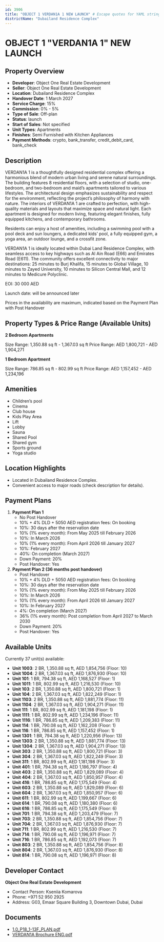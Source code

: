 ```yaml
---
id: 3906
title: "OBJECT 1 VERDAN1A 1 NEW LAUNCH" # Escape quotes for YAML string
districtName: "Dubailand Residence Complex"
---
```


# OBJECT 1 "VERDAN1A 1" NEW LAUNCH

## Property Overview
- **Developer**: Object One Real Estate Development
- **Seller**: Object One Real Estate Development
- **Location**: Dubailand Residence Complex
- **Handover Date**: 1 March 2027
- **Service Charge**: 15%
- **Commission**: 0% - 5%
- **Type of Sale**: Off-plan
- **Status**: launch
- **Start of Sales**: Not specified
- **Unit Types**: Apartments
- **Finishes**: Semi Furnished with Kitchen Appliances
- **Payment Methods**: crypto, bank_transfer, credit_debit_card, bank_check

## Description
VERDAN1A 1 is a thoughtfully designed residential complex offering a harmonious blend of modern urban living and serene natural surroundings. The building features 8 residential floors, with a selection of studio, one-bedroom, and two-bedroom and maid’s apartments tailored to various lifestyles. The architectural design emphasizes sustainability and respect for the environment, reflecting the project’s philosophy of harmony with nature. The interiors of VERDAN1A 1 are crafted to perfection, with high-quality materials and layouts that maximize space and natural light. Each apartment is designed for modern living, featuring elegant finishes, fully equipped kitchens, and contemporary bathrooms.

Residents can enjoy a host of amenities, including a swimming pool with a pool deck and sun loungers, a dedicated kids’ pool, a fully equipped gym, a yoga area, an outdoor lounge, and a crossfit zone.

VERDAN1A 1 is ideally located within Dubai Land Residence Complex, with seamless access to key highways such as Al Ain Road (E66) and Emirates Road (E611). The community offers excellent connectivity to major destinations: 25 minutes to Burj Khalifa, 15 minutes to Global Village, 10 minutes to Zayed University, 10 minutes to Silicon Central Mall, and 12 minutes to Medicure Polyclinic.

EOI: 30 000 AED

Launch date: will be announced later

Prices in the availability are maximum, indicated based on the Payment Plan with Post Handover

## Property Types & Price Range (Available Units)
**2 Bedroom Apartments**

Size Range: 1,350.88 sq ft - 1,367.03 sq ft
Price Range: AED 1,800,721 - AED 1,904,271

**1 Bedroom Apartment**

Size Range: 786.85 sq ft - 802.99 sq ft
Price Range: AED 1,157,452 - AED 1,234,196

## Amenities
- Children’s pool
- Cinema
- Club house
- Kids Play Area
- Lift
- Lobby
- Sauna
- Shared Pool
- Shared gym
- Sports ground
- Yoga studio

## Location Highlights
- Located in Dubailand Residence Complex.
- Convenient access to major roads (check description for details).

## Payment Plans
1. **Payment Plan 1**
   - No Post Handover
   - 10% + 4% DLD + 5050 AED registration fees: On booking
   - 10%: 30 days after the reservation date
   - 10% (1% every month): From May 2025 till February 2026
   - 10%: In March 2026
   - 10% (1% every month): From April 2026 till January 2027
   - 10%: February 2027
   - 40%: On completion (March 2027)
   - Down Payment: 20%
   - Post Handover: Yes
2. **Payment Plan 2 (36 months post handover)**
   - Post Handover
   - 10% + 4% DLD + 5050 AED registration fees: On booking
   - 10%: 30 days after the reservation date
   - 10% (1% every month): From May 2025 till February 2026
   - 10%: In March 2026
   - 10% (1% every month): From April 2026 till January 2027
   - 10%: In February 2027
   - 4%: On completion (March 2027)
   - 36% (1% every month): Post completion from April 2027 to March 2030
   - Down Payment: 20%
   - Post Handover: Yes

## Available Units
Currently 37 unit(s) available:
- **Unit 1003**: 2 BR, 1,350.88 sq ft, AED 1,854,756 (Floor: 10)
- **Unit 1004**: 2 BR, 1,367.03 sq ft, AED 1,876,930 (Floor: 10)
- **Unit 101**: 1 BR, 794.38 sq ft, AED 1,168,527 (Floor: 1)
- **Unit 1011**: 1 BR, 802.99 sq ft, AED 1,216,530 (Floor: 10)
- **Unit 103**: 2 BR, 1,350.88 sq ft, AED 1,800,721 (Floor: 1)
- **Unit 104**: 2 BR, 1,367.03 sq ft, AED 1,822,249 (Floor: 1)
- **Unit 1103**: 2 BR, 1,350.88 sq ft, AED 1,881,774 (Floor: 11)
- **Unit 1104**: 2 BR, 1,367.03 sq ft, AED 1,904,271 (Floor: 11)
- **Unit 111**: 1 BR, 802.99 sq ft, AED 1,181,198 (Floor: 1)
- **Unit 1111**: 1 BR, 802.99 sq ft, AED 1,234,196 (Floor: 11)
- **Unit 1116**: 1 BR, 786.85 sq ft, AED 1,209,383 (Floor: 11)
- **Unit 114**: 1 BR, 790.08 sq ft, AED 1,162,208 (Floor: 1)
- **Unit 116**: 1 BR, 786.85 sq ft, AED 1,157,452 (Floor: 1)
- **Unit 1301**: 1 BR, 794.38 sq ft, AED 1,220,956 (Floor: 13)
- **Unit 1303**: 2 BR, 1,350.88 sq ft, AED 1,881,774 (Floor: 13)
- **Unit 1304**: 2 BR, 1,367.03 sq ft, AED 1,904,271 (Floor: 13)
- **Unit 303**: 2 BR, 1,350.88 sq ft, AED 1,800,721 (Floor: 3)
- **Unit 304**: 2 BR, 1,367.03 sq ft, AED 1,822,249 (Floor: 3)
- **Unit 311**: 1 BR, 802.99 sq ft, AED 1,181,198 (Floor: 3)
- **Unit 401**: 1 BR, 794.38 sq ft, AED 1,186,797 (Floor: 4)
- **Unit 403**: 2 BR, 1,350.88 sq ft, AED 1,829,089 (Floor: 4)
- **Unit 404**: 2 BR, 1,367.03 sq ft, AED 1,850,957 (Floor: 4)
- **Unit 416**: 1 BR, 786.85 sq ft, AED 1,175,549 (Floor: 4)
- **Unit 603**: 2 BR, 1,350.88 sq ft, AED 1,829,089 (Floor: 6)
- **Unit 604**: 2 BR, 1,367.03 sq ft, AED 1,850,957 (Floor: 6)
- **Unit 611**: 1 BR, 802.99 sq ft, AED 1,199,667 (Floor: 6)
- **Unit 614**: 1 BR, 790.08 sq ft, AED 1,180,380 (Floor: 6)
- **Unit 616**: 1 BR, 786.85 sq ft, AED 1,175,549 (Floor: 6)
- **Unit 701**: 1 BR, 794.38 sq ft, AED 1,203,479 (Floor: 7)
- **Unit 703**: 2 BR, 1,350.88 sq ft, AED 1,854,756 (Floor: 7)
- **Unit 704**: 2 BR, 1,367.03 sq ft, AED 1,876,930 (Floor: 7)
- **Unit 711**: 1 BR, 802.99 sq ft, AED 1,216,530 (Floor: 7)
- **Unit 714**: 1 BR, 790.08 sq ft, AED 1,196,971 (Floor: 7)
- **Unit 716**: 1 BR, 786.85 sq ft, AED 1,192,073 (Floor: 7)
- **Unit 803**: 2 BR, 1,350.88 sq ft, AED 1,854,756 (Floor: 8)
- **Unit 804**: 2 BR, 1,367.03 sq ft, AED 1,876,930 (Floor: 8)
- **Unit 814**: 1 BR, 790.08 sq ft, AED 1,196,971 (Floor: 8)

## Developer Contact
**Object One Real Estate Development**
- Contact Person: Kseniia Komarova
- Phone: +971 52 950 2925
- Address: G03, Emaar Square Building 3, Downtown Dubai, Dubai

## Documents
- [1.0_P18_1-13F_PLAN.pdf](https://cdn.geniemap.net/2024/12/20/1ZQCXx1LJOCnudzcbYPWkukVg9XWx2dfcRwxebWB.pdf)
- [VERDAN1A Brochure ENG.pdf](https://cdn.geniemap.net/2024/12/20/hTNvaWC5zWKf9vHHVKsZP6KjFpgub5s0rvnSVzQv.pdf)
